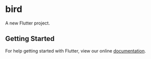 # bird

A new Flutter project.

## Getting Started

For help getting started with Flutter, view our online
[documentation](https://flutter.io/).
